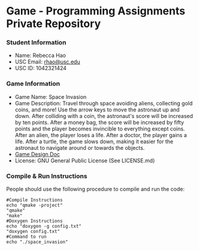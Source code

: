# Game - Programming Assignments Private Repository
### Student Information
  + Name: Rebecca Hao
  + USC Email: rhao@usc.edu
  + USC ID: 1042321424

### Game Information
  + Game Name: Space Invasion
  + Game Description: Travel through space avoiding aliens, collecting gold coins, and more! Use the arrow keys to move the astronaut up and down. After colliding with a coin, the astronaut's score will be increased by ten points. After a money bag, the score will be increased by fifty points and the player becomes invincible to everything except coins. After an alien, the player loses a life. After a doctor, the player gains a life. After a turtle, the game slows down, making it easier for the astronaut to navigate around or towards the objects.
  + [Game Design Doc](GameDesignDoc.md)
  + License: GNU General Public License (See LICENSE.md)


### Compile & Run Instructions
People should use the following procedure to compile and run the code:
```shell
#Compile Instructions
echo "qmake -project"
"qmake"
"make"
#Doxygen Instructions
echo "doxygen -g config.txt"
"doxygen config.txt"
#Command to run
echo "./space_invasion"
```

